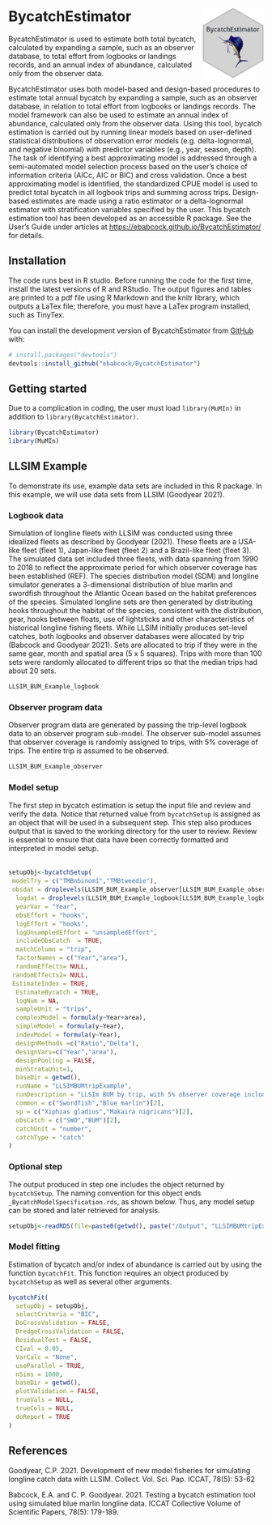 
<!-- README.md is generated from README.Rmd. Please edit that file -->

# BycatchEstimator <img src="man/figures/imgfile.png" align="right" width="120"/>

<!-- badges: start -->
<!-- badges: end -->

BycatchEstimator is used to estimate both total bycatch, calculated by
expanding a sample, such as an observer database, to total effort from
logbooks or landings records, and an annual index of abundance,
calculated only from the observer data.

BycatchEstimator uses both model-based and design-based procedures to
estimate total annual bycatch by expanding a sample, such as an observer
database, in relation to total effort from logbooks or landings records.
The model framework can also be used to estimate an annual index of
abundance, calculated only from the observer data. Using this tool,
bycatch estimation is carried out by running linear models based on
user-defined statistical distributions of observation error models
(e.g. delta-lognormal, and negative binomial) with predictor variables
(e.g., year, season, depth). The task of identifying a best
approximating model is addressed through a semi-automated model
selection process based on the user’s choice of information criteria
(AICc, AIC or BIC) and cross validation. Once a best approximating model
is identified, the standardized CPUE model is used to predict total
bycatch in all logbook trips and summing across trips. Design-based
estimates are made using a ratio estimator or a delta-lognormal
estimator with stratification variables specified by the user. This
bycatch estimation tool has been developed as an accessible R package.
See the User’s Guide under articles at
<https://ebabcock.github.io/BycatchEstimator/> for details.

## Installation

The code runs best in R studio. Before running the code for the first
time, install the latest versions of R and RStudio. The output figures
and tables are printed to a pdf file using R Markdown and the knitr
library, which outputs a LaTex file; therefore, you must have a LaTex
program installed, such as TinyTex.

You can install the development version of BycatchEstimator from
[GitHub](https://github.com/) with:

``` r
# install.packages("devtools")
devtools::install_github("ebabcock/BycatchEstimator")
```

## Getting started

Due to a complication in coding, the user must load `library(MuMIn)` in
addition to `library(BycatchEstimator)`.

``` r
library(BycatchEstimator)
library(MuMIn)
```

## LLSIM Example

To demonstrate its use, example data sets are included in this R
package. In this example, we will use data sets from LLSIM (Goodyear
2021).

### Logbook data

Simulation of longline fleets with LLSIM was conducted using three
idealized fleets as described by Goodyear (2021). These fleets are a
USA-like fleet (fleet 1), Japan-like fleet (fleet 2) and a Brazil-like
fleet (fleet 3). The simulated data set included three fleets, with data
spanning from 1990 to 2018 to reflect the approximate period for which
observer coverage has been established (REF). The species distribution
model (SDM) and longline simulator generates a 3-dimensional
distribution of blue marlin and swordfish throughout the Atlantic Ocean
based on the habitat preferences of the species. Simulated longline sets
are then generated by distributing hooks throughout the habitat of the
species, consistent with the distribution, gear, hooks between floats,
use of lightsticks and other characteristics of historical longline
fishing fleets. While LLSIM initially produces set-level catches, both
logbooks and observer databases were allocated by trip (Babcock and
Goodyear 2021). Sets are allocated to trip if they were in the same
gear, month and spatial area (5 x 5 squares). Trips with more than 100
sets were randomly allocated to different trips so that the median trips
had about 20 sets.

``` r
LLSIM_BUM_Example_logbook
```

### Observer program data

Observer program data are generated by passing the trip-level logbook
data to an observer program sub-model. The observer sub-model assumes
that observer coverage is randomly assigned to trips, with 5% coverage
of trips. The entire trip is assumed to be observed.

``` r
LLSIM_BUM_Example_observer
```

### Model setup

The first step in bycatch estimation is setup the input file and review
and verify the data. Notice that returned value from `bycatchSetup` is
assigned as an object that will be used in a subsequent step. This step
also produces output that is saved to the working directory for the user
to review. Review is essential to ensure that data have been correctly
formatted and interpreted in model setup.

``` r

setupObj<-bycatchSetup(
 modelTry = c("TMBnbinom1","TMBtweedie"),
 obsdat = droplevels(LLSIM_BUM_Example_observer[LLSIM_BUM_Example_observer$Year>2010 &LLSIM_BUM_Example_observer$fleet==2,]),
  logdat = droplevels(LLSIM_BUM_Example_logbook[LLSIM_BUM_Example_logbook$Year>2010 & LLSIM_BUM_Example_logbook$fleet==2,]),
  yearVar = "Year",
  obsEffort = "hooks",
  logEffort = "hooks",
  logUnsampledEffort = "unsampledEffort",
  includeObsCatch  = TRUE,
  matchColumn = "trip",
  factorNames = c("Year","area"),
  randomEffects= NULL,
 randomEffects2= NULL,
 EstimateIndex = TRUE,
  EstimateBycatch = TRUE,
  logNum = NA,
  sampleUnit = "trips",
  complexModel = formula(y~Year+area),
  simpleModel = formula(y~Year),
  indexModel = formula(y~Year),
  designMethods =c("Ratio","Delta"),
  designVars=c("Year","area"),
  designPooling = FALSE,
  minStrataUnit=1,
  baseDir = getwd(),
  runName = "LLSIMBUMtripExample",
  runDescription = "LLSIm BUM by trip, with 5% observer coverage including observed catch in totals",
  common = c("Swordfish","Blue marlin")[2],
  sp = c("Xiphias gladius","Makaira nigricans")[2],
  obsCatch = c("SWO","BUM")[2],
  catchUnit = "number",
  catchType = "catch"
)
```

### Optional step

The output produced in step one includes the object returned by
`bycatchSetup`. The naming convention for this object ends
`_BycatchModelSpecification.rds`, as shown below. Thus, any model setup
can be stored and later retrieved for analysis.

``` r
setupObj<-readRDS(file=paste0(getwd(), paste("/Output", "LLSIMBUMtripExample"),"/", Sys.Date(),"_BycatchModelSpecification.rds"))
```

### Model fitting

Estimation of bycatch and/or index of abundance is carried out by using
the function `bycatchFit`. This function requires an object produced by
`bycatchSetup` as well as several other arguments.

``` r
bycatchFit(
  setupObj = setupObj,
  selectCriteria = "BIC",
  DoCrossValidation = FALSE,
  DredgeCrossValidation = FALSE,
  ResidualTest = FALSE,
  CIval = 0.05,
  VarCalc = "None",
  useParallel = TRUE,
  nSims = 1000,
  baseDir = getwd(),
  plotValidation = FALSE,
  trueVals = NULL,
  trueCols = NULL,
  doReport = TRUE
)
```

## References

Goodyear, C.P. 2021. Development of new model fisheries for simulating
longline catch data with LLSIM. Collect. Vol. Sci. Pap. ICCAT, 78(5):
53-62

Babcock, E.A. and C. P. Goodyear. 2021. Testing a bycatch estimation
tool using simulated blue marlin longline data. ICCAT Collective Volume
of Scientific Papers, 78(5): 179-189.
